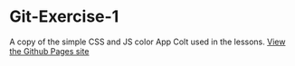# Git-Exercise-1
A copy of the simple CSS and JS color App Colt used in the lessons.
[View the Github Pages site](https://seanmcdermott701.github.io/Git-Exercise-1/)
